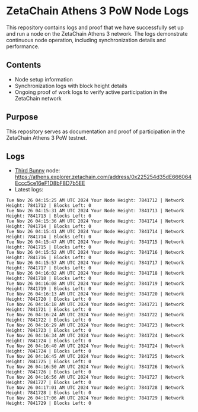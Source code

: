 # ZetaChain Athens 3 PoW Node Logs
This repository contains logs and proof that we have successfully set up and run a node on the ZetaChain Athens 3 network. The logs demonstrate continuous node operation, including synchronization details and performance.

## Contents
- Node setup information
- Synchronization logs with block height details
- Ongoing proof of work logs to verify active participation in the ZetaChain network

## Purpose
This repository serves as documentation and proof of participation in the ZetaChain Athens 3 PoW testnet.

## Logs

- [Third Bunny](https://thirdbunny.xyz/) node: https://athens.explorer.zetachain.com/address/0x225254d35dE666064Eccc5ce16eF1D8bF8D7b5EE
- Latest logs:
```
Tue Nov 26 04:15:25 AM UTC 2024 Your Node Height: 7841712 | Network Height: 7841712 | Blocks Left: 0
Tue Nov 26 04:15:31 AM UTC 2024 Your Node Height: 7841713 | Network Height: 7841713 | Blocks Left: 0
Tue Nov 26 04:15:36 AM UTC 2024 Your Node Height: 7841714 | Network Height: 7841714 | Blocks Left: 0
Tue Nov 26 04:15:41 AM UTC 2024 Your Node Height: 7841714 | Network Height: 7841714 | Blocks Left: 0
Tue Nov 26 04:15:47 AM UTC 2024 Your Node Height: 7841715 | Network Height: 7841715 | Blocks Left: 0
Tue Nov 26 04:15:52 AM UTC 2024 Your Node Height: 7841716 | Network Height: 7841716 | Blocks Left: 0
Tue Nov 26 04:15:57 AM UTC 2024 Your Node Height: 7841717 | Network Height: 7841717 | Blocks Left: 0
Tue Nov 26 04:16:02 AM UTC 2024 Your Node Height: 7841718 | Network Height: 7841718 | Blocks Left: 0
Tue Nov 26 04:16:08 AM UTC 2024 Your Node Height: 7841719 | Network Height: 7841719 | Blocks Left: 0
Tue Nov 26 04:16:13 AM UTC 2024 Your Node Height: 7841720 | Network Height: 7841720 | Blocks Left: 0
Tue Nov 26 04:16:18 AM UTC 2024 Your Node Height: 7841721 | Network Height: 7841721 | Blocks Left: 0
Tue Nov 26 04:16:24 AM UTC 2024 Your Node Height: 7841722 | Network Height: 7841722 | Blocks Left: 0
Tue Nov 26 04:16:29 AM UTC 2024 Your Node Height: 7841723 | Network Height: 7841723 | Blocks Left: 0
Tue Nov 26 04:16:34 AM UTC 2024 Your Node Height: 7841724 | Network Height: 7841724 | Blocks Left: 0
Tue Nov 26 04:16:40 AM UTC 2024 Your Node Height: 7841724 | Network Height: 7841724 | Blocks Left: 0
Tue Nov 26 04:16:45 AM UTC 2024 Your Node Height: 7841725 | Network Height: 7841725 | Blocks Left: 0
Tue Nov 26 04:16:50 AM UTC 2024 Your Node Height: 7841726 | Network Height: 7841726 | Blocks Left: 0
Tue Nov 26 04:16:56 AM UTC 2024 Your Node Height: 7841727 | Network Height: 7841727 | Blocks Left: 0
Tue Nov 26 04:17:01 AM UTC 2024 Your Node Height: 7841728 | Network Height: 7841728 | Blocks Left: 0
Tue Nov 26 04:17:06 AM UTC 2024 Your Node Height: 7841729 | Network Height: 7841729 | Blocks Left: 0
```
